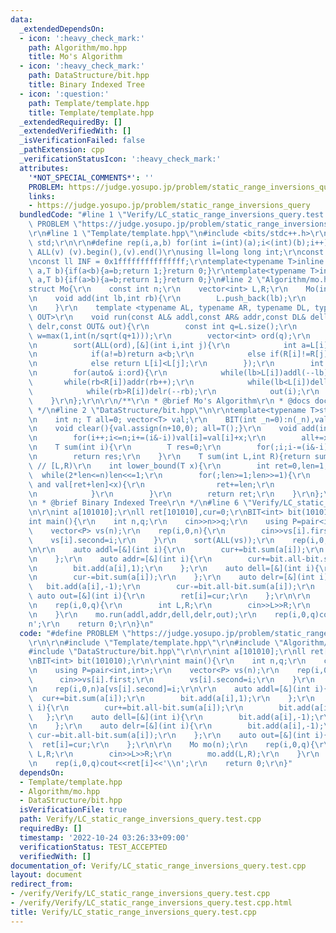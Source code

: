 ```yaml
---
data:
  _extendedDependsOn:
  - icon: ':heavy_check_mark:'
    path: Algorithm/mo.hpp
    title: Mo's Algorithm
  - icon: ':heavy_check_mark:'
    path: DataStructure/bit.hpp
    title: Binary Indexed Tree
  - icon: ':question:'
    path: Template/template.hpp
    title: Template/template.hpp
  _extendedRequiredBy: []
  _extendedVerifiedWith: []
  _isVerificationFailed: false
  _pathExtension: cpp
  _verificationStatusIcon: ':heavy_check_mark:'
  attributes:
    '*NOT_SPECIAL_COMMENTS*': ''
    PROBLEM: https://judge.yosupo.jp/problem/static_range_inversions_query
    links:
    - https://judge.yosupo.jp/problem/static_range_inversions_query
  bundledCode: "#line 1 \"Verify/LC_static_range_inversions_query.test.cpp\"\n#define\
    \ PROBLEM \"https://judge.yosupo.jp/problem/static_range_inversions_query\"\r\n\
    \r\n#line 1 \"Template/template.hpp\"\n#include <bits/stdc++.h>\r\nusing namespace\
    \ std;\r\n\r\n#define rep(i,a,b) for(int i=(int)(a);i<(int)(b);i++)\r\n#define\
    \ ALL(v) (v).begin(),(v).end()\r\nusing ll=long long int;\r\nconst int inf = 0x3fffffff;\r\
    \nconst ll INF = 0x1fffffffffffffff;\r\ntemplate<typename T>inline bool chmax(T&\
    \ a,T b){if(a<b){a=b;return 1;}return 0;}\r\ntemplate<typename T>inline bool chmin(T&\
    \ a,T b){if(a>b){a=b;return 1;}return 0;}\n#line 2 \"Algorithm/mo.hpp\"\n\r\n\
    struct Mo{\r\n    const int n;\r\n    vector<int> L,R;\r\n    Mo(int _n):n(_n){}\r\
    \n    void add(int lb,int rb){\r\n        L.push_back(lb);\r\n        R.push_back(rb);\r\
    \n    }\r\n    template <typename AL, typename AR, typename DL, typename DR, typename\
    \ OUT>\r\n    void run(const AL& addl,const AR& addr,const DL& dell,const DR&\
    \ delr,const OUT& out){\r\n        const int q=L.size();\r\n        const int\
    \ w=max(1,int(n/sqrt(q+1)));\r\n        vector<int> ord(q);\r\n        iota(ALL(ord),0);\r\
    \n        sort(ALL(ord),[&](int i,int j){\r\n            int a=L[i]/w,b=L[j]/w;\r\
    \n            if(a!=b)return a<b;\r\n            else if(R[i]!=R[j])return (a&1)?R[i]>R[j]:R[i]<R[j];\r\
    \n            else return L[i]<L[j];\r\n        });\r\n        int lb=0,rb=0;\r\
    \n        for(auto& i:ord){\r\n            while(lb>L[i])addl(--lb);\r\n     \
    \       while(rb<R[i])addr(rb++);\r\n            while(lb<L[i])dell(lb++);\r\n\
    \            while(rb>R[i])delr(--rb);\r\n            out(i);\r\n        }\r\n\
    \    }\r\n};\r\n\r\n/**\r\n * @brief Mo's Algorithm\r\n * @docs docs/mo.md\r\n\
    \ */\n#line 2 \"DataStructure/bit.hpp\"\n\r\ntemplate<typename T>struct BIT{\r\
    \n    int n; T all=0; vector<T> val;\r\n    BIT(int _n=0):n(_n),val(_n+10){}\r\
    \n    void clear(){val.assign(n+10,0); all=T();}\r\n    void add(int i,T x){\r\
    \n        for(i++;i<=n;i+=(i&-i))val[i]=val[i]+x;\r\n        all+=x;\r\n    }\r\
    \n    T sum(int i){\r\n        T res=0;\r\n        for(;i;i-=(i&-i))res+=val[i];\r\
    \n        return res;\r\n    }\r\n    T sum(int L,int R){return sum(R)-sum(L);}\
    \ // [L,R)\r\n    int lower_bound(T x){\r\n        int ret=0,len=1;\r\n      \
    \  while(2*len<=n)len<<=1;\r\n        for(;len>=1;len>>=1){\r\n            if(ret+len<=n\
    \ and val[ret+len]<x){\r\n                ret+=len;\r\n                x-=val[ret];\r\
    \n            }\r\n        }\r\n        return ret;\r\n    }\r\n};\r\n\r\n/**\r\
    \n * @brief Binary Indexed Tree\r\n */\n#line 6 \"Verify/LC_static_range_inversions_query.test.cpp\"\
    \n\r\nint a[101010];\r\nll ret[101010],cur=0;\r\nBIT<int> bit(101010);\r\n\r\n\
    int main(){\r\n    int n,q;\r\n    cin>>n>>q;\r\n    using P=pair<int,int>;\r\n\
    \    vector<P> vs(n);\r\n    rep(i,0,n){\r\n        cin>>vs[i].first;\r\n    \
    \    vs[i].second=i;\r\n    }\r\n    sort(ALL(vs));\r\n    rep(i,0,n)a[vs[i].second]=i;\r\
    \n\r\n    auto addl=[&](int i){\r\n        cur+=bit.sum(a[i]);\r\n        bit.add(a[i],1);\r\
    \n    };\r\n    auto addr=[&](int i){\r\n        cur+=bit.all-bit.sum(a[i]);\r\
    \n        bit.add(a[i],1);\r\n    };\r\n    auto dell=[&](int i){\r\n        bit.add(a[i],-1);\r\
    \n        cur-=bit.sum(a[i]);\r\n    };\r\n    auto delr=[&](int i){\r\n     \
    \   bit.add(a[i],-1);\r\n        cur-=bit.all-bit.sum(a[i]);\r\n    };\r\n   \
    \ auto out=[&](int i){\r\n        ret[i]=cur;\r\n    };\r\n\r\n    Mo mo(n);\r\
    \n    rep(i,0,q){\r\n        int L,R;\r\n        cin>>L>>R;\r\n        mo.add(L,R);\r\
    \n    }\r\n    mo.run(addl,addr,dell,delr,out);\r\n    rep(i,0,q)cout<<ret[i]<<'\\\
    n';\r\n    return 0;\r\n}\n"
  code: "#define PROBLEM \"https://judge.yosupo.jp/problem/static_range_inversions_query\"\
    \r\n\r\n#include \"Template/template.hpp\"\r\n#include \"Algorithm/mo.hpp\"\r\n\
    #include \"DataStructure/bit.hpp\"\r\n\r\nint a[101010];\r\nll ret[101010],cur=0;\r\
    \nBIT<int> bit(101010);\r\n\r\nint main(){\r\n    int n,q;\r\n    cin>>n>>q;\r\
    \n    using P=pair<int,int>;\r\n    vector<P> vs(n);\r\n    rep(i,0,n){\r\n  \
    \      cin>>vs[i].first;\r\n        vs[i].second=i;\r\n    }\r\n    sort(ALL(vs));\r\
    \n    rep(i,0,n)a[vs[i].second]=i;\r\n\r\n    auto addl=[&](int i){\r\n      \
    \  cur+=bit.sum(a[i]);\r\n        bit.add(a[i],1);\r\n    };\r\n    auto addr=[&](int\
    \ i){\r\n        cur+=bit.all-bit.sum(a[i]);\r\n        bit.add(a[i],1);\r\n \
    \   };\r\n    auto dell=[&](int i){\r\n        bit.add(a[i],-1);\r\n        cur-=bit.sum(a[i]);\r\
    \n    };\r\n    auto delr=[&](int i){\r\n        bit.add(a[i],-1);\r\n       \
    \ cur-=bit.all-bit.sum(a[i]);\r\n    };\r\n    auto out=[&](int i){\r\n      \
    \  ret[i]=cur;\r\n    };\r\n\r\n    Mo mo(n);\r\n    rep(i,0,q){\r\n        int\
    \ L,R;\r\n        cin>>L>>R;\r\n        mo.add(L,R);\r\n    }\r\n    mo.run(addl,addr,dell,delr,out);\r\
    \n    rep(i,0,q)cout<<ret[i]<<'\\n';\r\n    return 0;\r\n}"
  dependsOn:
  - Template/template.hpp
  - Algorithm/mo.hpp
  - DataStructure/bit.hpp
  isVerificationFile: true
  path: Verify/LC_static_range_inversions_query.test.cpp
  requiredBy: []
  timestamp: '2022-10-24 03:26:33+09:00'
  verificationStatus: TEST_ACCEPTED
  verifiedWith: []
documentation_of: Verify/LC_static_range_inversions_query.test.cpp
layout: document
redirect_from:
- /verify/Verify/LC_static_range_inversions_query.test.cpp
- /verify/Verify/LC_static_range_inversions_query.test.cpp.html
title: Verify/LC_static_range_inversions_query.test.cpp
---
```

